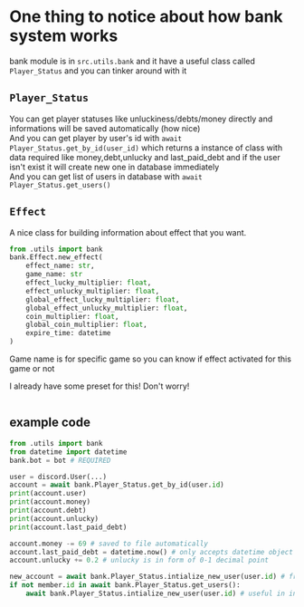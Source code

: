 # One thing to notice about how bank system works

bank module is in `src.utils.bank` and it have a useful class called `Player_Status` and you can tinker around with it

## `Player_Status`

You can get player statuses like unluckiness/debts/money directly and informations will be saved automatically (how nice)  
And you can get player by user's id with `await Player_Status.get_by_id(user_id)` which returns a instance of class with data required like money,debt,unlucky and last_paid_debt and if the user isn't exist it will create new one in database immediately  
And you can get list of users in database with `await Player_Status.get_users()`

## `Effect`

A nice class for building information about effect that you want.

```py
from .utils import bank
bank.Effect.new_effect(
    effect_name: str,
    game_name: str
    effect_lucky_multiplier: float,
    effect_unlucky_multiplier: float,
    global_effect_lucky_multiplier: float,
    global_effect_unlucky_multiplier: float,
    coin_multiplier: float,
    global_coin_multiplier: float,
    expire_time: datetime
)
```

Game name is for specific game so you can know if effect activated for this game or not

I already have some preset for this! Don't worry!

```py

```

## example code

```py
from .utils import bank
from datetime import datetime
bank.bot = bot # REQUIRED

user = discord.User(...)
account = await bank.Player_Status.get_by_id(user.id)
print(account.user)
print(account.money)
print(account.debt)
print(account.unlucky)
print(account.last_paid_debt)

account.money -= 69 # saved to file automatically
account.last_paid_debt = datetime.now() # only accepts datetime object
account.unlucky += 0.2 # unlucky is in form of 0-1 decimal point

new_account = await bank.Player_Status.intialize_new_user(user.id) # fresh new account reset everything
if not member.id in await bank.Player_Status.get_users():
    await bank.Player_Status.intialize_new_user(user.id) # useful in intialize new user's data
```
